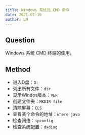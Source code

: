 ```yaml
---
title: Windows 系统的 CMD 命令
date: 2021-01-10
author: LM
---
```


## Question

Windows 系统 CMD 终端的使用。

## Method

- 进入D盘：`D:`
- 列出所有文件：`dir`
- 显示Windos版本：`VER`    
- 创建文件夹：`MKDIR file`
- 清除屏幕：`CLS`
- 查看某个命令的地址：`where java`
- 检查网络：`ipconfig`
- 检查系统配置：`dxdiag`

